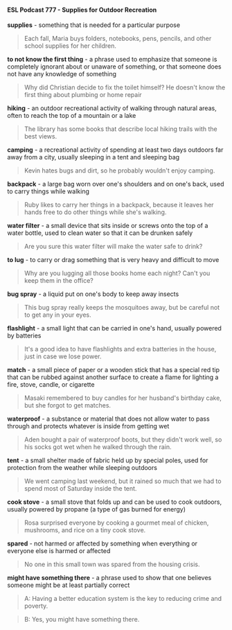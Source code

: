 #### ESL Podcast 777 - Supplies for Outdoor Recreation

**supplies** - something that is needed for a particular purpose

> Each fall, Maria buys folders, notebooks, pens, pencils, and other school
supplies for her children.

**to not know the first thing** - a phrase used to emphasize that someone is
completely ignorant about or unaware of something, or that someone does not
have any knowledge of something

> Why did Christian decide to fix the toilet himself? He doesn't know the first
thing about plumbing or home repair

**hiking** - an outdoor recreational activity of walking through natural areas, often
to reach the top of a mountain or a lake

> The library has some books that describe local hiking trails with the best views.

**camping** - a recreational activity of spending at least two days outdoors far
away from a city, usually sleeping in a tent and sleeping bag

> Kevin hates bugs and dirt, so he probably wouldn't enjoy camping.

**backpack** - a large bag worn over one's shoulders and on one's back, used to
carry things while walking

> Ruby likes to carry her things in a backpack, because it leaves her hands free
to do other things while she's walking.

**water filter** - a small device that sits inside or screws onto the top of a water
bottle, used to clean water so that it can be drunken safely

> Are you sure this water filter will make the water safe to drink?

**to lug** - to carry or drag something that is very heavy and difficult to move

> Why are you lugging all those books home each night? Can't you keep them in
the office?

**bug spray** - a liquid put on one's body to keep away insects

> This bug spray really keeps the mosquitoes away, but be careful not to get any
in your eyes.

**flashlight** - a small light that can be carried in one's hand, usually powered by
batteries

> It's a good idea to have flashlights and extra batteries in the house, just in case
we lose power.

**match** - a small piece of paper or a wooden stick that has a special red tip that
can be rubbed against another surface to create a flame for lighting a fire, stove,
candle, or cigarette

> Masaki remembered to buy candles for her husband's birthday cake, but she
forgot to get matches.

**waterproof** - a substance or material that does not allow water to pass through
and protects whatever is inside from getting wet

> Aden bought a pair of waterproof boots, but they didn't work well, so his socks
got wet when he walked through the rain.

**tent** - a small shelter made of fabric held up by special poles, used for protection
from the weather while sleeping outdoors

> We went camping last weekend, but it rained so much that we had to spend
most of Saturday inside the tent.

**cook stove** - a small stove that folds up and can be used to cook outdoors,
usually powered by propane (a type of gas burned for energy)

> Rosa surprised everyone by cooking a gourmet meal of chicken, mushrooms,
and rice on a tiny cook stove.

**spared** - not harmed or affected by something when everything or everyone else
is harmed or affected

> No one in this small town was spared from the housing crisis.

**might have something there** - a phrase used to show that one believes
someone might be at least partially correct

> A: Having a better education system is the key to reducing crime and poverty.

> B: Yes, you might have something there.

